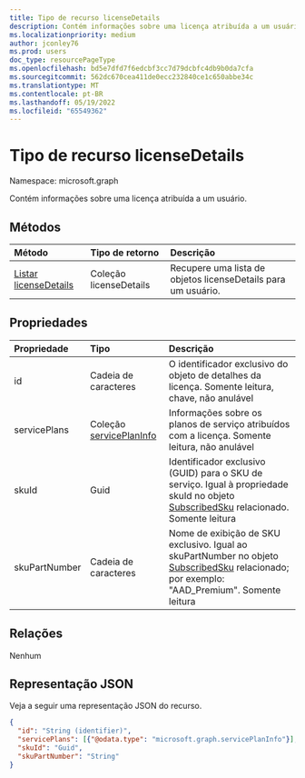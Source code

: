 ```yaml
---
title: Tipo de recurso licenseDetails
description: Contém informações sobre uma licença atribuída a um usuário.
ms.localizationpriority: medium
author: jconley76
ms.prod: users
doc_type: resourcePageType
ms.openlocfilehash: bd5e7dfd7f6edcbf3cc7d79dcbfc4db9b0da7cfa
ms.sourcegitcommit: 562dc670cea411de0ecc232840ce1c650abbe34c
ms.translationtype: MT
ms.contentlocale: pt-BR
ms.lasthandoff: 05/19/2022
ms.locfileid: "65549362"
---
```

# <a name="licensedetails-resource-type"></a>Tipo de recurso licenseDetails

Namespace: microsoft.graph

Contém informações sobre uma licença atribuída a um usuário.

## <a name="methods"></a>Métodos

| Método           | Tipo de retorno    |Descrição|
|:---------------|:--------|:----------|
|[Listar licenseDetails](../api/user-list-licensedetails.md) | Coleção licenseDetails |Recupere uma lista de objetos licenseDetails para um usuário.|

<!--|[Get licenseDetails](../api/licensedetails-get.md) | licenseDetails |Read properties and relationships of a licenseDetails object.|-->

## <a name="properties"></a>Propriedades
| Propriedade     | Tipo   |Descrição|
|:---------------|:--------|:----------|
|id|Cadeia de caracteres| O identificador exclusivo do objeto de detalhes da licença. Somente leitura, chave, não anulável |
|servicePlans|Coleção [servicePlanInfo](serviceplaninfo.md)| Informações sobre os planos de serviço atribuídos com a licença. Somente leitura, não anulável |
|skuId|Guid| Identificador exclusivo (GUID) para o SKU de serviço. Igual à propriedade skuId no objeto [SubscribedSku](subscribedsku.md) relacionado. Somente leitura |
|skuPartNumber|Cadeia de caracteres| Nome de exibição de SKU exclusivo. Igual ao skuPartNumber no objeto [SubscribedSku](subscribedsku.md) relacionado; por exemplo: "AAD_Premium". Somente leitura |

## <a name="relationships"></a>Relações
Nenhum

## <a name="json-representation"></a>Representação JSON
Veja a seguir uma representação JSON do recurso.

<!-- {
  "blockType": "resource",
  "baseType": "microsoft.graph.entity",
  "optionalProperties": [

  ],
  "@odata.type": "microsoft.graph.licenseDetails"
}-->

```json
{
  "id": "String (identifier)",
  "servicePlans": [{"@odata.type": "microsoft.graph.servicePlanInfo"}],
  "skuId": "Guid",
  "skuPartNumber": "String"
}

```

<!-- uuid: 8fcb5dbc-d5aa-4681-8e31-b001d5168d79
2015-10-25 14:57:30 UTC -->
<!-- {
  "type": "#page.annotation",
  "description": "licenseDetails resource",
  "keywords": "",
  "section": "documentation",
  "tocPath": ""
}-->


